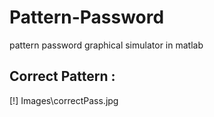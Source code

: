 # Pattern-Password
pattern password graphical simulator in matlab

## Correct Pattern : 
[!] Images\correctPass.jpg